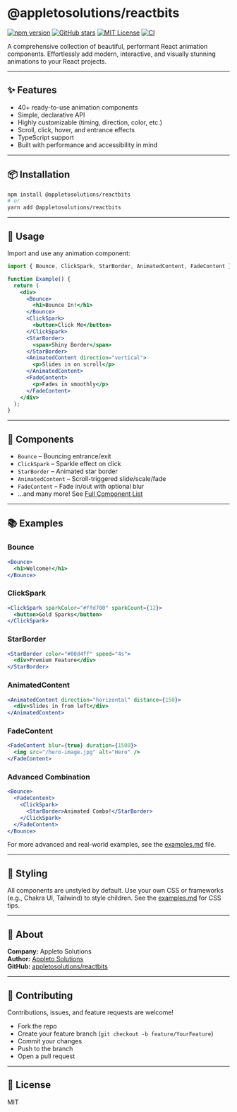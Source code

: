 # @appletosolutions/reactbits

[![npm version](https://img.shields.io/npm/v/@appletosolutions/reactbits?style=flat-square)](https://www.npmjs.com/package/@appletosolutions/reactbits)
[![GitHub stars](https://img.shields.io/github/stars/appletosolutions/reactbits?style=flat-square)](https://github.com/appletosolutions/reactbits)
[![MIT License](https://img.shields.io/github/license/appletosolutions/reactbits?style=flat-square)](./LICENSE)
[![CI](https://github.com/appletosolutions/reactbits/actions/workflows/ci.yml/badge.svg)](https://github.com/appletosolutions/reactbits/actions)

A comprehensive collection of beautiful, performant React animation components. Effortlessly add modern, interactive, and visually stunning animations to your React projects.

---

## ✨ Features
- 40+ ready-to-use animation components
- Simple, declarative API
- Highly customizable (timing, direction, color, etc.)
- Scroll, click, hover, and entrance effects
- TypeScript support
- Built with performance and accessibility in mind

---

## 📦 Installation

```bash
npm install @appletosolutions/reactbits
# or
yarn add @appletosolutions/reactbits
```

---

## 🚀 Usage

Import and use any animation component:

```jsx
import { Bounce, ClickSpark, StarBorder, AnimatedContent, FadeContent } from '@appletosolutions/reactbits';

function Example() {
  return (
    <div>
      <Bounce>
        <h1>Bounce In!</h1>
      </Bounce>
      <ClickSpark>
        <button>Click Me</button>
      </ClickSpark>
      <StarBorder>
        <span>Shiny Border</span>
      </StarBorder>
      <AnimatedContent direction="vertical">
        <p>Slides in on scroll</p>
      </AnimatedContent>
      <FadeContent>
        <p>Fades in smoothly</p>
      </FadeContent>
    </div>
  );
}
```

---

## 🧩 Components

- `Bounce` – Bouncing entrance/exit
- `ClickSpark` – Sparkle effect on click
- `StarBorder` – Animated star border
- `AnimatedContent` – Scroll-triggered slide/scale/fade
- `FadeContent` – Fade in/out with optional blur
- ...and many more! See [Full Component List](https://reactbits.dev/)

---

## 📚 Examples

### Bounce
```jsx
<Bounce>
  <h1>Welcome!</h1>
</Bounce>
```

### ClickSpark
```jsx
<ClickSpark sparkColor="#ffd700" sparkCount={12}>
  <button>Gold Sparks</button>
</ClickSpark>
```

### StarBorder
```jsx
<StarBorder color="#00d4ff" speed="4s">
  <div>Premium Feature</div>
</StarBorder>
```

### AnimatedContent
```jsx
<AnimatedContent direction="horizontal" distance={150}>
  <div>Slides in from left</div>
</AnimatedContent>
```

### FadeContent
```jsx
<FadeContent blur={true} duration={1500}>
  <img src="/hero-image.jpg" alt="Hero" />
</FadeContent>
```

### Advanced Combination
```jsx
<Bounce>
  <FadeContent>
    <ClickSpark>
      <StarBorder>Animated Combo!</StarBorder>
    </ClickSpark>
  </FadeContent>
</Bounce>
```

For more advanced and real-world examples, see the [examples.md](./examples.md) file.

---

## 🎨 Styling

All components are unstyled by default. Use your own CSS or frameworks (e.g., Chakra UI, Tailwind) to style children. See the [examples.md](./examples.md) for CSS tips.

---

## 🏢 About
**Company:** Appleto Solutions  
**Author:** [Appleto Solutions](https://appletosolutions.com)  
**GitHub:** [appletosolutions/reactbits](https://github.com/appletosolutions/reactbits)

---

## 🤝 Contributing

Contributions, issues, and feature requests are welcome!  
- Fork the repo
- Create your feature branch (`git checkout -b feature/YourFeature`)
- Commit your changes
- Push to the branch
- Open a pull request

---

## 📄 License

MIT 

